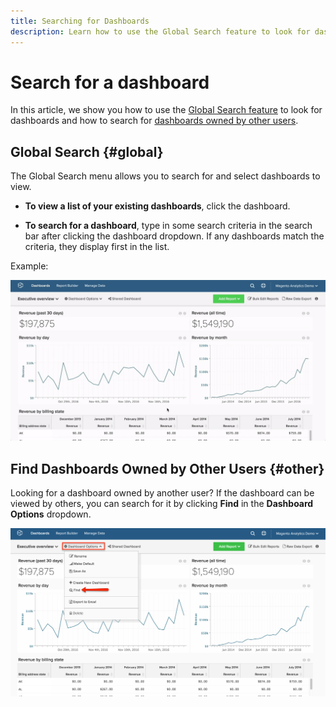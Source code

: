 ```yaml
---
title: Searching for Dashboards
description: Learn how to use the Global Search feature to look for dashboards and how to search for dashboards owned by other users.
---
```

# Search for a dashboard

In this article, we show you how to use the [Global Search feature](#global) to look for dashboards and how to search for [dashboards owned by other users](#other).

## Global Search {#global}

The Global Search menu allows you to search for and select dashboards to view.

* **To view a list of your existing dashboards**, click the dashboard.

* **To search for a dashboard**, type in some search criteria in the search bar after clicking the dashboard dropdown. If any dashboards match the criteria, they display first in the list.

Example:

![dashboard global search](../../assets/dboard-global-search.gif)

## Find Dashboards Owned by Other Users {#other}

Looking for a dashboard owned by another user? If the dashboard can be viewed by others, you can search for it by clicking **Find** in the **Dashboard Options** dropdown.

![find dashboards](../../assets/find-dboards-other-owners.png)
